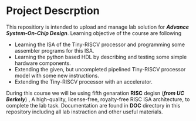 # Project Descrption

This repositiory is intended to upload and manage lab solution for ***Advance System-On-Chip Design***. Learning objective of the course are following
* Learning the ISA of the Tiny-RISCV processor and programming some assembler programs for this ISA.
* Learning the python based HDL by describing and testing some simple hardware components.
* Extending the given, but uncompleted pipelined Tiny-RISCV processor model with some new instructions.
* Extending the Tiny-RISCV processor with an accelerator.
    
During this course we will be using fifth genaration **RISC** degisn (***from UC Berkely***) , A high-quality, license-free, royalty-free RISC ISA architecture, to complete the lab task. Documentation are found in **DOC** directory in this repository including all lab instraction and other useful materials. 